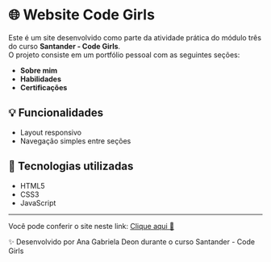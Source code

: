 # 🌐 Website Code Girls

Este é um site desenvolvido como parte da atividade prática do módulo três do curso **Santander - Code Girls**.  
O projeto consiste em um portfólio pessoal com as seguintes seções:

- **Sobre mim**
- **Habilidades**
- **Certificações**


## 💡 Funcionalidades

- Layout responsivo
- Navegação simples entre seções


## 🚀 Tecnologias utilizadas

- HTML5
- CSS3
- JavaScript 
----
Você pode conferir o site neste link: [Clique aqui 🩷](https://anadeon.github.io/website-code-girls/)

✨ Desenvolvido por Ana Gabriela Deon durante o curso Santander - Code Girls


